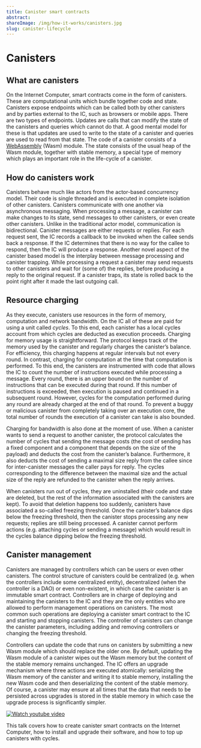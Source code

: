 ```yaml
---
title: Canister smart contracts
abstract:
shareImage: /img/how-it-works/canisters.jpg
slug: canister-lifecycle
---
```


# Canisters

## What are canisters

On the Internet Computer, smart contracts come in the form of canisters. These are computational units which bundle together code and state. Canisters expose endpoints which can be called both by other canisters and by parties external to the IC, such as browsers or mobile apps. There are two types of endpoints. Updates are calls that can modify the state of the canisters and queries which cannot do that. A good mental model for these is that updates are used to write to the state of a canister and queries are used to read from that state.
The code of a canister consists of a [WebAssembly](https://webassembly.org/) (Wasm) module. The state consists of the usual heap of the Wasm module, together with stable memory, a special type of memory which plays an important role in the life-cycle of a canister.

## How do canisters work

Canisters behave much like actors from the actor-based concurrency model. Their code is single threaded and is executed in complete isolation of other canisters. Canisters communicate with one another via asynchronous messaging. When processing a message, a canister can make changes to its state, send messages to other canisters, or even create other canisters. Unlike in the traditional actor model, communication is bidirectional. Canister messages are either requests or replies. For each request sent, the IC records a callback to be invoked when the callee sends back a response. If the IC determines that there is no way for the callee to respond, then the IC will produce a response.
Another novel aspect of the canister based model is the interplay between message processing and canister trapping. While processing a request a canister may send requests to other canisters and wait for (some of) the replies, before producing a reply to the original request.
If a canister traps, its state is rolled back to the point right after it made the last outgoing call.

## Resource charging

As they execute, canisters use resources in the form of memory, computation and network bandwidth. On the IC all of these are paid for using a unit called _cycles_. To this end, each canister has a local cycles account from which cycles are deducted as execution proceeds. Charging for memory usage is straightforward. The protocol keeps track of the memory used by the canister and regularly charges the canister’s balance. For efficiency, this charging happens at regular intervals but not every round. In contrast, charging for computation at the time that computation is performed. To this end, the canisters are instrumented with code that allows the IC to count the number of instructions executed while processing a message. Every round, there is an upper bound on the number of instructions that can be executed during that round. If this number of instructions is exceeded, then execution is paused and continued in a subsequent round. However, cycles for the computation performed during any round are already charged at the end of that round. To prevent a buggy or malicious canister from completely taking over an execution core, the total number of rounds the execution of a canister can take is also bounded.

Charging for bandwidth is also done at the moment of use. When a canister wants to send a request to another canister, the protocol calculates the number of cycles that sending the message costs (the cost of sending has a fixed component and a component that depends on the size of the payload) and deducts the cost from the canister’s balance.
Furthermore, it also deducts the cost of sending a maximal size reply from the callee since for inter-canister messages the caller pays for reply. The cycles corresponding to the difference between the maximal size and the actual size of the reply are refunded to the canister when the reply arrives.

When canisters run out of cycles, they are uninstalled (their code and state are deleted, but the rest of the information associated with the canisters are kept). To avoid that deletion happens too suddenly, canisters have associated a so-called freezing threshold. Once the canister’s balance dips below the freezing threshold, then the canister stops processing any new requests; replies are still being processed. A canister cannot perform actions (e.g. attaching cycles or sending a message) which would result in the cycles balance dipping below the freezing threshold.

## Canister management

Canisters are managed by controllers which can be users or even other canisters.
The control structure of canisters could be centralized (e.g. when the controllers include some centralized entity), decentralized (when the controller is a DAO) or even non-existent, in which case the canister is an immutable smart contract.
Controllers are in charge of deploying and maintaining the canisters to the IC and they are the only entities who are allowed to perform management operations on canisters.
The most common such operations are deploying a canister smart contract to the IC and starting and stopping canisters. The controller of canisters can change the canister parameters, including adding and removing controllers or changing the freezing threshold.

Controllers can update the code that runs on canisters by submitting a new Wasm module which should replace the older one. By default, updating the Wasm module of a canister wipes out the Wasm memory but the content of the stable memory remains unchanged. The IC offers an upgrade mechanism where three actions are executed atomically: serializing the Wasm memory of the canister and writing it to stable memory, installing the new Wasm code and then deserializing the content of the stable memory.
Of course, a canister may ensure at all times that the data that needs to be persisted across upgrades is stored in the stable memory in which case the upgrade process is significantly simpler.

[![Watch youtube video](https://i.ytimg.com/vi/c5nv6vIG3OQ/maxresdefault.jpg)](https://www.youtube.com/watch?v=c5nv6vIG3OQ)

This talk covers how to create canister smart contracts on the Internet Computer, how to install and upgrade their software, and how to top up canisters with cycles.
